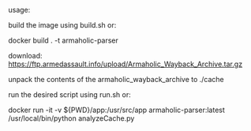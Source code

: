 

usage:

 build the image using build.sh or: 

 docker build . -t armaholic-parser

 download: https://ftp.armedassault.info/upload/Armaholic_Wayback_Archive.tar.gz
 
 unpack the contents of the armaholic_wayback_archive to ./cache


 run the desired script using run.sh or:

 docker run -it -v ${PWD}/app:/usr/src/app armaholic-parser:latest /usr/local/bin/python analyzeCache.py
